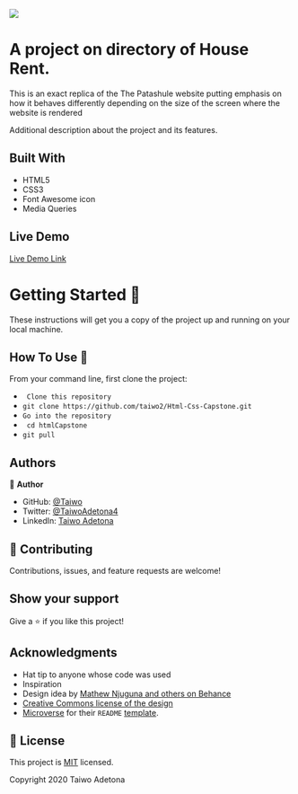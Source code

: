 ![](https://img.shields.io/badge/Microverse-blueviolet)

# A project on directory of House Rent.

This is an exact replica of the The Patashule website putting emphasis on how it behaves differently depending on the size of the screen where the website is rendered

Additional description about the project and its features.

## Built With

- HTML5
- CSS3
- Font Awesome icon
- Media Queries

## Live Demo

[Live Demo Link](https://taiwo2.github.io/Html-Css-Capstone/)

# Getting Started 🚀

These instructions will get you a copy of the project up and running on your local machine.

## How To Use 🔧

From your command line, first clone the project:

- ` Clone this repository`
- `git clone https://github.com/taiwo2/Html-Css-Capstone.git`
- `Go into the repository`
- ` cd htmlCapstone`
- `git pull`

## Authors

👤 **Author**

- GitHub: [@Taiwo](https://github.com/taiwo2)
- Twitter: [@TaiwoAdetona4](https://twitter.com/TaiwoAdetona4)
- LinkedIn: [Taiwo Adetona](https://www.linkedin.com/in/taiwo-waliyullahi-adetona-988898180/)

## 🤝 Contributing

Contributions, issues, and feature requests are welcome!

## Show your support

Give a ⭐️ if you like this project!

## Acknowledgments

- Hat tip to anyone whose code was used
- Inspiration
- Design idea by [Mathew Njuguna and others on Behance](https://www.behance.net/mathewnjuguna)
- [Creative Commons license of the design](https://creativecommons.org/licenses/by-nc/4.0)
- [Microverse](https://www.microverse.org/) for their `README` [template](https://github.com/microverseinc/readme-template).

## 📝 License

This project is [MIT](https://opensource.org/licenses/MIT) licensed.

Copyright 2020 Taiwo Adetona
